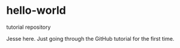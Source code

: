# hello-world
tutorial repository

Jesse here.  Just going through the GitHub tutorial for the first time.
